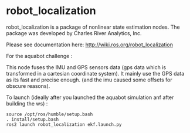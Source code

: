 robot_localization
==================

robot_localization is a package of nonlinear state estimation nodes. The package was developed by Charles River Analytics, Inc.

Please see documentation here: http://wiki.ros.org/robot_localization

For the aquabot challenge : 

This node fuses the IMU and GPS sensors data (gps data which is transformed in a cartesian coordinate system).
It mainly use the GPS data as its fast and precise enough. (and the imu caused some offsets for obscure reasons).

To launch (ideally after you launched the aquabot simulation anf after building the ws) :
```
source /opt/ros/humble/setup.bash 
. install/setup.bash 
ros2 launch robot_localization ekf.launch.py
```
